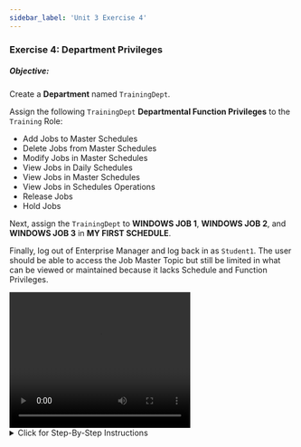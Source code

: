 ```yaml
---
sidebar_label: 'Unit 3 Exercise 4'
---
```


### Exercise 4: Department Privileges

##### Objective:

Create a **Department** named ```TrainingDept```.

Assign the following ```TrainingDept``` **Departmental Function Privileges** to the ```Training``` Role:

* Add Jobs to Master Schedules
* Delete Jobs from Master Schedules
* Modify Jobs in Master Schedules
* View Jobs in Daily Schedules
* View Jobs in Master Schedules
* View Jobs in Schedules Operations
* Release Jobs
* Hold Jobs

Next, assign the ```TrainingDept``` to **WINDOWS JOB 1**, **WINDOWS JOB 2**, and **WINDOWS JOB 3** in **MY FIRST SCHEDULE**.

Finally, log out of Enterprise Manager and log back in as ```Student1```. The user should be able to access the Job Master Topic but still be limited in what can be viewed or maintained because it lacks Schedule and Function Privileges.


<div>
<video width="320" height="240" controls>
  <source src="videobasic/U3E4.mp4" type="video/mp4"></source>
Your browser does not support the video tag.
</video>
</div>

<details>

<summary>Click for Step-By-Step Instructions</summary>

1.	Create a Department
    *	Under **Security**, Double-Click on **Departments**. 
    *	Click the Add button on the Departments toolbar.
    *	Type **TrainingDept** in the **Name** field.
    *	Type **Department created for training** in the **Documentation** field
    *	Click the Save button on the Departments toolbar.
    *	Close the Departments tab.
2.	Assign Departmental Function Privileges to the Role
    *	Under the **Security > Privileges** topic, Double-Click on **Departmental Function Privileges**. 
    *	On the **Select Role** drop-down list select **Training Role**.
        *	Notice that all privileges are under the **Revoked** list (on the left) 
    *	On the **Departments** drop-down list select **TrainingDept**.
    *	Grant the Role the following Departmental Function Privileges
        *	Add Jobs to Master Schedules
        *	Delete Jobs from Master Schedules
        *	Modify Jobs in Master Schedules
        *	View Jobs in Daily Schedules
        *	View Jobs in Master Schedules
        *	View Jobs in Schedules Operations
        *	Release Jobs
        *	Hold Jobs
    *	Close the Departamental Privileges tab.

:::note
The User Student1 (which is under the Training Role) now can add/modify/delete Jobs to Schedules and see them in the Operations Views screen. The user can also Hold and Release Jobs.
:::

3.	Assign the Department to a Job
    *	Under the **Administration** topic, Double-Click on **Job Master**. 
    *	Select **My First Schedule**.
    *	Select **Windows Job 1**.
    *	Select **TrainingDept** in the “**Department**” Field.
    *	Click the Save button on the Job Master toolbar.
    *	Click the **Frequency** tab.
    *	Under **Job Build Status**, activate ‘**On Hold**’.
    *	Click the Save button on the Job Master toolbar.
    *	Select **Windows Job 2**.
    *	Select **TrainingDept** in the “**Department**” Field.
    *	Click the Save button on the Job Master toolbar.
    *	Click the **Frequency** tab.
    *	Under Job Build Status, activate ‘**On Hold**’.
    *	Click the Save button on the Job Master toolbar.
    *	Select **Windows Job 3**.
    *	Select **TrainingDept** in the “**Department**” Field.
    *	Click the Save button on the Job Master toolbar.
    *	Close the Job Master tab.
4.	Check User Access
    *	Logout from Enterprise Manager. Click the Logout button or select Logout from the Enterprise Manager Menu bar.
    *	Click **OK** to confirm you are logging out.
    *	From the OpCon/xps Login screen type **Student1** on the **Username** field and **password1** on the **Password** Field. Click **Login**.
    *	Notice that the user still does not have privilege to see **Machines** under the **Administration** topic.
    *	Notice that now this user is able to access the **Job Master** topic
    *	Double-Click the **Job Master** topic.
    *	Try selecting a Schedule from the **Schedule** drop-down list. What happened?
    *	Close the Job Master.
    *	Logout from Enterprise Manager. Click **OK** to confirm you are logging out.
    *	From the OpCon/xps Login screen leave both the **Username** and the **Password** fields blank and click **Login**.

:::caution Warning
Note: The User **Student1** cannot view or maintain Jobs in a Schedule because we did not setup Schedule and Functional Privileges yet.
:::

</details>